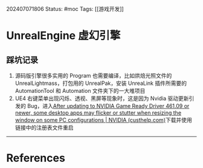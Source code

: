 202407071806
Status: #moc
Tags: [[游戏开发]]
# UnrealEngine 虚幻引擎

## 踩坑记录
1. 源码版引擎很多实用的 Program 也需要编译，比如烘焙光照文件的 UnrealLightmass，打包用的 UnrealPak，安装 UnreaLink 插件所需要的 AutomationTool 和 Automation 文件夹下的一大堆项目
2. UE4 右键菜单出现闪烁、透视、黑屏等现象时，这是因为 Nvidia 驱动更新引发的 Bug，进入[After updating to NVIDIA Game Ready Driver 461.09 or newer, some desktop apps may flicker or stutter when resizing the window on some PC configurations | NVIDIA (custhelp.com)](https://nvidia.custhelp.com/app/answers/detail/a_id/5157/~/after-updating-to-nvidia-game-ready-driver-461.09-or-newer%2C-some-desktop-apps)下载并使用链接中的注册表文件重启

---
# References
